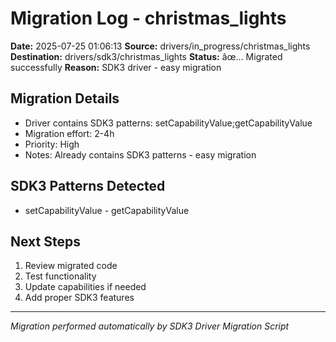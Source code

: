 ﻿# Migration Log - christmas_lights

**Date:** 2025-07-25 01:06:13
**Source:** drivers/in_progress/christmas_lights
**Destination:** drivers/sdk3/christmas_lights
**Status:** âœ… Migrated successfully
**Reason:** SDK3 driver - easy migration

## Migration Details
- Driver contains SDK3 patterns: setCapabilityValue;getCapabilityValue
- Migration effort: 2-4h
- Priority: High
- Notes: Already contains SDK3 patterns - easy migration

## SDK3 Patterns Detected
- setCapabilityValue - getCapabilityValue

## Next Steps
1. Review migrated code
2. Test functionality
3. Update capabilities if needed
4. Add proper SDK3 features

---
*Migration performed automatically by SDK3 Driver Migration Script*
